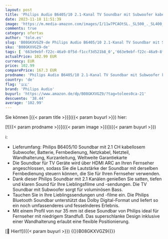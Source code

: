 ```yaml
---
layout: post
title: 'Philips Audio B6405/10 2.1-Kanal TV Soundbar mit Subwoofer kabellos | 140 W RMS | HDMI ARC | Dolby Audio | Bluetooth  optische & Audio 3.5 mm | Fernbedienung | Inklusive Wandhalterung | Silber'
date: 2023-11-18 11:51:39
image: 'https://m.media-amazon.com/images/I/11w7PCAOtSL._SL500_._SL400_.jpg'
comments: true
category: ofertas
author: 'tole.es'
slug: 'B08GKXVGZ9-de Philips Audio B6405/10 2.1-Kanal TV Soundbar mit Subwoofer...'
sku: 'B08GKXVGZ9-de'
tags: [ '663e9ebf-f22c-46a9-8f5d-f1ccf3d521b8_0','663e9ebf-f22c-46a9-8f5d-f1ccf3d521b8_1001','663e9ebf-f22c-46a9-8f5d-f1ccf3d521b8_1201','663e9ebf-f22c-46a9-8f5d-f1ccf3d521b8_4501','663e9ebf-f22c-46a9-8f5d-f1ccf3d521b8_5901','663e9ebf-f22c-46a9-8f5d-f1ccf3d521b8_6301','Arborist Merchandising Root','Elektronik & Foto','Gaming soundbars','Hifi & Audio','Hifi-Lautsprecher','Home & Cinema','Home Entertainment','Projektoren, Soundbars & mehr','Self Service','Special Features Stores','Weitere Audiomarken','philips audio','🇩🇪', ]
actualPrice: 102.99 EUR
currency: EUR
price: 102.99
comparePrice: 167.3 EUR
prodname: 'Philips Audio B6405/10 2.1-Kanal TV Soundbar mit Subwoofer kabellos | 140 W RMS | HDMI ARC | Dolby Audio | Bluetooth  optische & Audio 3.5 mm | Fernbedienung | Inklusive Wandhalterung | Silber'
country: 'de'
flag: '🇩🇪'
brand: 'Philips Audio'
buyurl: 'https://www.amazon.de/dp/B08GKXVGZ9/?tag=tolees0ca-21'
descuento: '38.44'
average: '102.99'
---
```


Sie können [{{< param title >}}]({{< param buyurl >}}) hier:

[![{{< param prodname >}}]({{< param image >}})]({{< param buyurl >}})

ℹ️:

- Lieferumfang: Philips B6405/10 Soundbar mit 2.1 CH kabellosem Subwoofer, Batterie, Fernbedienung, Netzkabel, Netzteil, Wandhalterung, Kurzanleitung, Weltweite Garantiekarte
- Die Soundbar für TV Geräte wird über HDMI ARC an Ihren Fernseher angeschlossen, sodass Sie die Lautstärke der Soundbar mit derselben Fernbedienung steuern können, die Sie für Ihren Fernseher verwenden.
- Dank dieser Philips Soundbar mit 2.1 Kanälen genießen Sie satten, tiefen und klaren Sound für Ihre Lieblingsfilme und -sendungen. Die TV Soundbar mit Subwoofer sorgt für voluminösen Bass.
- Tauchen Sie in Ihre Lieblingssendungen und -filme ein. Die Philips Bluetooth Soundbar unterstützt das Dolby Digital-Format und liefert so ein noch umfassenderes und fesselnderes Erlebnis.
- Mit einem Profil von nur 35 mm ist diese Soundbar von Philips ideal für Fernseher mit niedrigem Standfuß. Das superschlanke Design inklusive einer Wandhalterung erlaubt eine flexible Positionierung.

[🛒 Hier!!]({{< param buyurl >}})
{{<world>}}B08GKXVGZ9{{</world>}}
